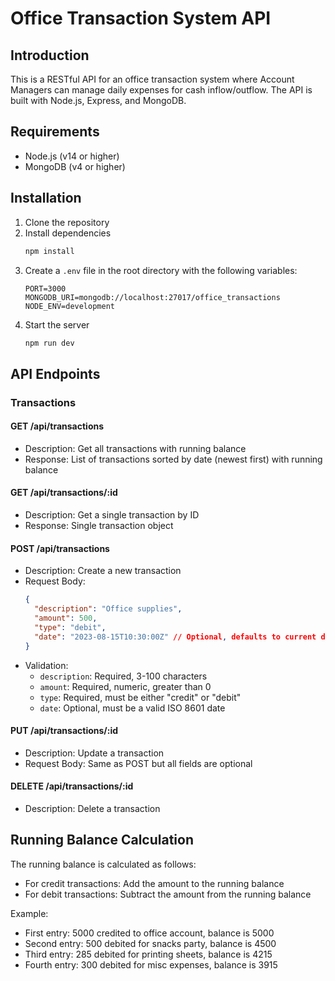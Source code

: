 # Office Transaction System API

## Introduction

This is a RESTful API for an office transaction system where Account Managers can manage daily expenses for cash inflow/outflow. The API is built with Node.js, Express, and MongoDB.

## Requirements

- Node.js (v14 or higher)
- MongoDB (v4 or higher)

## Installation

1. Clone the repository
2. Install dependencies
   ```bash
   npm install
   ```
3. Create a `.env` file in the root directory with the following variables:
   ```
   PORT=3000
   MONGODB_URI=mongodb://localhost:27017/office_transactions
   NODE_ENV=development
   ```
4. Start the server
   ```bash
   npm run dev
   ```

## API Endpoints

### Transactions

#### GET /api/transactions
- Description: Get all transactions with running balance
- Response: List of transactions sorted by date (newest first) with running balance

#### GET /api/transactions/:id
- Description: Get a single transaction by ID
- Response: Single transaction object

#### POST /api/transactions
- Description: Create a new transaction
- Request Body:
  ```json
  {
    "description": "Office supplies",
    "amount": 500,
    "type": "debit",
    "date": "2023-08-15T10:30:00Z" // Optional, defaults to current date
  }
  ```
- Validation:
  - `description`: Required, 3-100 characters
  - `amount`: Required, numeric, greater than 0
  - `type`: Required, must be either "credit" or "debit"
  - `date`: Optional, must be a valid ISO 8601 date

#### PUT /api/transactions/:id
- Description: Update a transaction
- Request Body: Same as POST but all fields are optional

#### DELETE /api/transactions/:id
- Description: Delete a transaction

## Running Balance Calculation

The running balance is calculated as follows:
- For credit transactions: Add the amount to the running balance
- For debit transactions: Subtract the amount from the running balance

Example:
- First entry: 5000 credited to office account, balance is 5000
- Second entry: 500 debited for snacks party, balance is 4500
- Third entry: 285 debited for printing sheets, balance is 4215
- Fourth entry: 300 debited for misc expenses, balance is 3915
